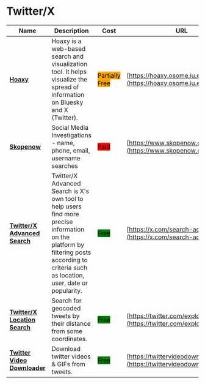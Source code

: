 # Twitter/X

| Name | Description | Cost | URL |
| --- | --- | --- | --- |
| [**Hoaxy**](../../../tools/hoaxy/README.md) | Hoaxy is a web-based search and visualization tool. It helps visualize the spread of information on Bluesky and X (Twitter). | <mark style="background-color:orange;">Partially Free</mark> | [https://hoaxy.osome.iu.edu/](https://hoaxy.osome.iu.edu/) |
| [**Skopenow**](../../../tools/skopenow/README.md) | Social Media Investigations - name, phone, email, username searches | <mark style="background-color:red;">Paid</mark> | [https://www.skopenow.com/](https://www.skopenow.com/) |
| [**Twitter/X Advanced Search**](../../../tools/twitter-advanced-search/README.md) | Twitter/X Advanced Search is X's own tool to help users find more precise information on the platform by filtering posts according to criteria such as location, user, date or popularity. | <mark style="background-color:green;">Free</mark> | [https://x.com/search-advanced](https://x.com/search-advanced) |
| [**Twitter/X Location Search**](../../../tools/twitter-location-search/README.md) | Search for geocoded tweets by their distance from some coordinates. | <mark style="background-color:green;">Free</mark> | [https://twitter.com/explore](https://twitter.com/explore) |
| [**Twitter Video Downloader**](../../../tools/twitter-video-downloader/README.md) | Download twitter videos & GIFs from tweets. | <mark style="background-color:green;">Free</mark> | [https://twittervideodownloader.com/](https://twittervideodownloader.com/) |
